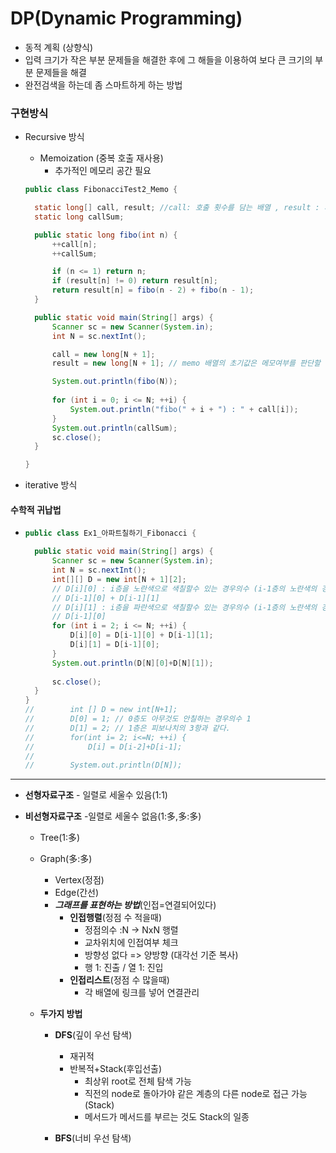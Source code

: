 # DP(Dynamic Programming)

* 동적 계획 (상향식)
* 입력 크기가 작은 부분 문제들을 해결한 후에 그 해들을 이용하여 보다 큰 크기의 부분 문제들을 해결
* 완전검색을 하는데 좀 스마트하게 하는 방법

### 구현방식

* Recursive 방식

  * Memoization (중복 호출 재사용)
    * 추가적인 메모리 공간 필요

  ```java
  public class FibonacciTest2_Memo {
  
  	static long[] call, result; //call: 호출 횟수를 담는 배열 , result : 계산된 값 저장 배열
  	static long callSum;
  
  	public static long fibo(int n) {
  		++call[n];
  		++callSum;
  
  		if (n <= 1) return n;
  		if (result[n] != 0) return result[n];
  		return result[n] = fibo(n - 2) + fibo(n - 1);
  	}
  
  	public static void main(String[] args) {
  		Scanner sc = new Scanner(System.in);
  		int N = sc.nextInt();
  
  		call = new long[N + 1];
  		result = new long[N + 1]; // memo 배열의 초기값은 메모여부를 판단할 수 있는 값이어야 한다
  
  		System.out.println(fibo(N));
  		
  		for (int i = 0; i <= N; ++i) {
  			System.out.println("fibo(" + i + ") : " + call[i]);
  		}
  		System.out.println(callSum);
  		sc.close();
  	}
  
  }
  ```

* iterative 방식

#### 수학적 귀납법

* ```java
  public class Ex1_아파트칠하기_Fibonacci {
  
  	public static void main(String[] args) {
  		Scanner sc = new Scanner(System.in);
  		int N = sc.nextInt();
  		int[][] D = new int[N + 1][2];
  		// D[i][0] : i층을 노란색으로 색칠할수 있는 경우의수 (i-1층의 노란색의 경우의수 +i-1층의 파란색의 경우의수)
  		// D[i-1][0] + D[i-1][1]
  		// D[i][1] : i층을 파란색으로 색칠할수 있는 경우의수 (i-1층의 노란색의 경우의수)
  		// D[i-1][0]
  		for (int i = 2; i <= N; ++i) {
  			D[i][0] = D[i-1][0] + D[i-1][1];
  			D[i][1] = D[i-1][0];
  		}
  		System.out.println(D[N][0]+D[N][1]);
  		
  		sc.close();
  	}
  }
  //		int [] D = new int[N+1];
  //		D[0] = 1; // 0층도 아무것도 안칠하는 경우의수 1
  //		D[1] = 2; // 1층은 피보나치의 3항과 같다.
  //		for(int i= 2; i<=N; ++i) {
  //			D[i] = D[i-2]+D[i-1];
  //		
  //		System.out.println(D[N]);
  ```



---

* **선형자료구조** - 일렬로 세울수 있음(1:1)

* **비선형자료구조** -일렬로 세울수 없음(1:多,多:多)

  * Tree(1:多)

  * Graph(多:多)
    * Vertex(정점)
    * Edge(간선)
    * ***그래프를 표현하는 방법***(인접=연결되어있다)
      * **인접행렬**(정점 수 적을때)
        * 정점의수 :N -> NxN 행렬
        * 교차위치에 인접여부 체크
        * 방향성 없다 => 양방향 (대각선 기준 복사)
        * 행 1: 진출 / 열 1: 진입
      * **인접리스트**(정점 수 많을때)
        * 각 배열에 링크를 넣어 연결관리

  * **두가지 방법**

    * **DFS**(깊이 우선 탐색)
      * 재귀적
      * 반복적+Stack(후입선출)
        * 최상위 root로 전체 탐색 가능 
        * 직전의 node로 돌아가야 같은 계층의 다른 node로 접근 가능(Stack)
        * 메서드가 메서드를 부르는 것도 Stack의 일종

    * **BFS**(너비 우선 탐색)
  